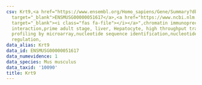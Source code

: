 ```yaml
---
csv: Krt9,<a href="https://www.ensembl.org/Homo_sapiens/Gene/Summary?db=core;g=ENSMUSG00000051617"
  target="_blank">ENSMUSG00000051617</a>,<a href="https://www.ncbi.nlm.nih.gov/pubmed/23834426"
  target="_blank"><i class="fas fa-file"></i></a>",chromatin immunoprecipitation assay,direct
  interaction,prime adult stage, liver, Hepatocyte, high throughput transcription
  profiling by microarray,nucleotide sequence identification,nucleotide sequence identification,transcriptional
  regulation,
data_alias: Krt9
data_id: ENSMUSG00000051617
data_numevidence: 1
data_species: Mus musculus
data_taxid: '10090'
title: Krt9
---
```


